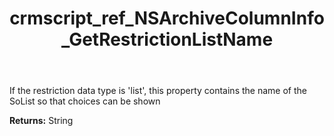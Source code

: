 ﻿---
title: crmscript_ref_NSArchiveColumnInfo_GetRestrictionListName
description: String NSArchiveColumnInfo.GetRestrictionListName()
intellisense: NSArchiveColumnInfo.GetRestrictionListName
keywords: NSArchiveColumnInfo, GetRestrictionListName
so.topic: reference
---

If the restriction data type is 'list', this property contains the name of the SoList so that choices can be shown

**Returns:** String


